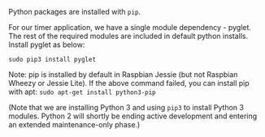 Python packages are installed with `pip`. 

For our timer application, we have a single module dependency - pyglet. The rest of the required modules are included in default python installs.  Install pyglet as below:

```sudo pip3 install pyglet```

Note: pip is installed by default in Raspbian Jessie (but not Raspbian Wheezy or Jessie Lite). If the above command failed, you can install pip with apt:
```sudo apt-get install python3-pip```

(Note that we are installing Python 3 and using ```pip3``` to install Python 3 modules. Python 2 will shortly be ending active development and entering an extended maintenance-only phase.)
